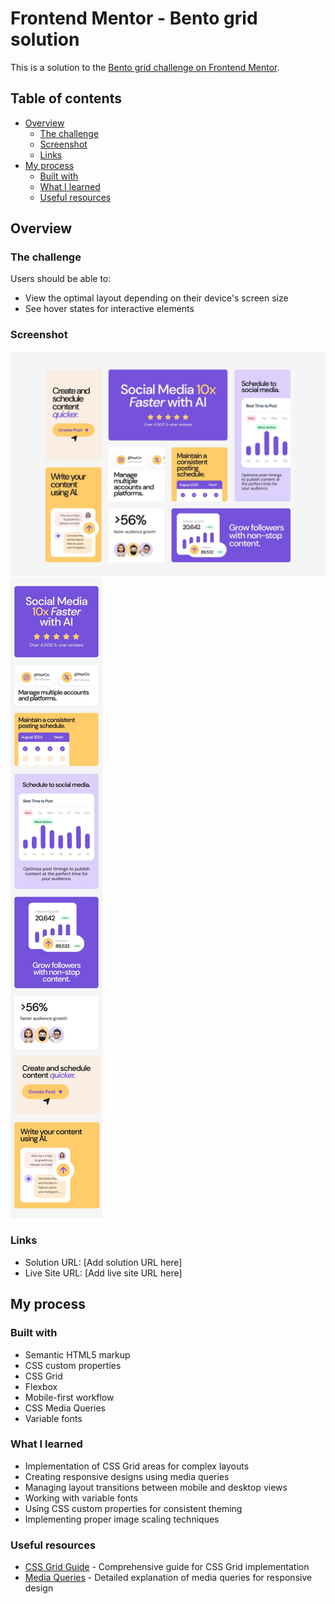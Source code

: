 # Frontend Mentor - Bento grid solution

This is a solution to the [Bento grid challenge on Frontend Mentor](https://www.frontendmentor.io/challenges/bento-grid-RMydElrlOj).

## Table of contents

- [Overview](#overview)
  - [The challenge](#the-challenge)
  - [Screenshot](#screenshot)
  - [Links](#links)
- [My process](#my-process)
  - [Built with](#built-with)
  - [What I learned](#what-i-learned)
  - [Useful resources](#useful-resources)

## Overview

### The challenge

Users should be able to:

- View the optimal layout depending on their device's screen size
- See hover states for interactive elements

### Screenshot

![Desktop design](./design/desktop-design.jpg)
![Mobile design](./design/mobile-design.jpg)

### Links

- Solution URL: [Add solution URL here]
- Live Site URL: [Add live site URL here]

## My process

### Built with

- Semantic HTML5 markup
- CSS custom properties
- CSS Grid
- Flexbox
- Mobile-first workflow
- CSS Media Queries
- Variable fonts

### What I learned

- Implementation of CSS Grid areas for complex layouts
- Creating responsive designs using media queries
- Managing layout transitions between mobile and desktop views
- Working with variable fonts
- Using CSS custom properties for consistent theming
- Implementing proper image scaling techniques

### Useful resources

- [CSS Grid Guide](https://css-tricks.com/snippets/css/complete-guide-grid/) - Comprehensive guide for CSS Grid implementation
- [Media Queries](https://developer.mozilla.org/en-US/docs/Web/CSS/Media_Queries) - Detailed explanation of media queries for responsive design